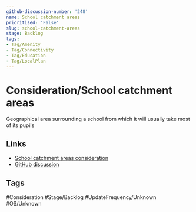 ```yaml
---
github-discussion-number: '248'
name: School catchment areas
prioritised: 'False'
slug: school-catchment-areas
stage: Backlog
tags:
- Tag/Amenity
- Tag/Connectivity
- Tag/Education
- Tag/LocalPlan
---
```


# Consideration/School catchment areas

Geographical area surrounding a school from which it will usually take most of its pupils

## Links

* [School catchment areas consideration](https://design.planning.data.gov.uk/planning-consideration/school-catchment-areas)
* [GitHub discussion](https://github.com/digital-land/data-standards-backlog/discussions/248)

## Tags

#Consideration #Stage/Backlog #UpdateFrequency/Unknown #OS/Unknown